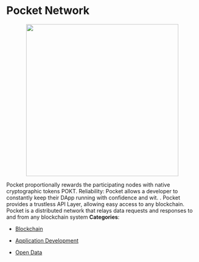 # Pocket Network

<p align="center">
    <img width="400" src="https://raw.githubusercontent.com/awesome-apis/awesome-apis/apis/pocket-network/logo_256x256.png" />
</p>


Pocket proportionally rewards the participating nodes with native cryptographic tokens POKT. Reliability: Pocket allows a developer to constantly keep their DApp running with confidence and wit. . Pocket provides a trustless API Layer, allowing easy access to any blockchain. Pocket is a distributed network that relays data requests and responses to and from any blockchain system
**Categories**:

- [Blockchain](https://github/awesome-apis/awesome-apis#blockchain)

- [Application Development](https://github/awesome-apis/awesome-apis#application-development)

- [Open Data](https://github/awesome-apis/awesome-apis#open-data)



